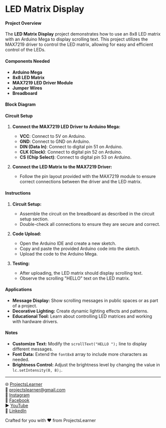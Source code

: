 # LED Matrix Display

#### Project Overview

The **LED Matrix Display** project demonstrates how to use an 8x8 LED matrix with an Arduino Mega to display scrolling text. This project utilizes the MAX7219 driver to control the LED matrix, allowing for easy and efficient control of the LEDs.

#### Components Needed

- **Arduino Mega**
- **8x8 LED Matrix**
- **MAX7219 LED Driver Module**
- **Jumper Wires**
- **Breadboard**

#### Block Diagram


#### Circuit Setup

1. **Connect the MAX7219 LED Driver to Arduino Mega:**
   - **VCC**: Connect to 5V on Arduino.
   - **GND**: Connect to GND on Arduino.
   - **DIN (Data In)**: Connect to digital pin 51 on Arduino.
   - **CLK (Clock)**: Connect to digital pin 52 on Arduino.
   - **CS (Chip Select)**: Connect to digital pin 53 on Arduino.

2. **Connect the LED Matrix to the MAX7219 Driver:**
   - Follow the pin layout provided with the MAX7219 module to ensure correct connections between the driver and the LED matrix.

#### Instructions

1. **Circuit Setup:**
   - Assemble the circuit on the breadboard as described in the circuit setup section.
   - Double-check all connections to ensure they are secure and correct.

2. **Code Upload:**
   - Open the Arduino IDE and create a new sketch.
   - Copy and paste the provided Arduino code into the sketch.
   - Upload the code to the Arduino Mega.

3. **Testing:**
   - After uploading, the LED matrix should display scrolling text.
   - Observe the scrolling "HELLO" text on the LED matrix.

#### Applications

- **Message Display:** Show scrolling messages in public spaces or as part of a project.
- **Decorative Lighting:** Create dynamic lighting effects and patterns.
- **Educational Tool:** Learn about controlling LED matrices and working with hardware drivers.

#### Notes

- **Customize Text:** Modify the `scrollText("HELLO ");` line to display different messages.
- **Font Data:** Extend the `font8x8` array to include more characters as needed.
- **Brightness Control:** Adjust the brightness level by changing the value in `lc.setIntensity(0, 8);`.

---

🌐 [ProjectsLearner](https://projectslearner.com/learn/arduino-mega-led-matrix-display)  
📧 [projectslearner@gmail.com](mailto:projectslearner@gmail.com)  
📸 [Instagram](https://www.instagram.com/projectslearner/)  
📘 [Facebook](https://www.facebook.com/projectslearner)  
▶️ [YouTube](https://www.youtube.com/@ProjectsLearner)  
📘 [LinkedIn](https://www.linkedin.com/in/projectslearner)  

Crafted for you with ❤️ from ProjectsLearner